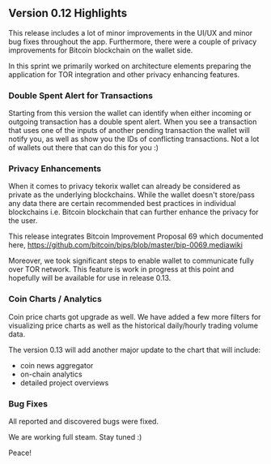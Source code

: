 ## Version 0.12 Highlights

This release includes a lot of minor improvements in the UI/UX and minor bug fixes throughout the app. Furthermore, there were a couple of privacy improvements for Bitcoin blockchain on the wallet side.

In this sprint we primarily worked on architecture elements preparing the application for TOR integration and other privacy enhancing features.

### Double Spent Alert for Transactions

Starting from this version the wallet can identify when either incoming or outgoing transaction has a double spent alert. When you see a transaction that uses one of the inputs of another pending transaction the wallet will notify you, as well as show you the IDs of conflicting transactions. Not a lot of wallets out there that can do this for you :)

### Privacy Enhancements

When it comes to privacy tekorix wallet can already be considered as private as the underlying blockchains. While the wallet doesn't store/pass any data there are certain recommended best practices in individual blockchains i.e. Bitcoin blockchain that can further enhance the privacy for the user.

This release integrates Bitcoin Improvement Proposal 69 which documented here, https://github.com/bitcoin/bips/blob/master/bip-0069.mediawiki

Moreover, we took significant steps to enable wallet to communicate fully over TOR network. This feature is work in progress at this point and hopefully will be available for use in release 0.13.

### Coin Charts / Analytics

Coin price charts got upgrade as well. We have added a few more filters for visualizing price charts as well as the historical daily/hourly trading volume data.

The version 0.13 will add another major update to the chart that will include:

- coin news aggregator
- on-chain analytics
- detailed project overviews

### Bug Fixes

All reported and discovered bugs were fixed.

We are working full steam. Stay tuned :)

Peace!

